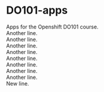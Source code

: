 # DO101-apps

Apps for the Openshift DO101 course.<br>
Another line.<br>
Another line.<br>
Another line.<br>
Another line.<br>
Another line.<br>
Another line.<br>
Another line.<br>
Another line.<br>
New line.<br>
